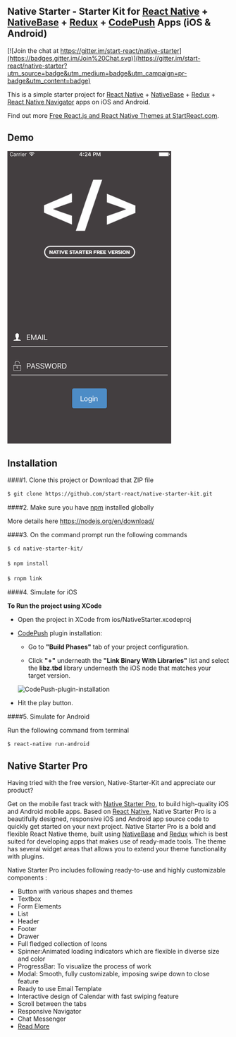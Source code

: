 ## Native Starter - Starter Kit for [React Native](https://facebook.github.io/react-native/docs/getting-started.html) + [NativeBase](http://nativebase.io/) + [Redux](http://redux.js.org) + [CodePush](https://github.com/Microsoft/react-native-code-push) Apps (iOS & Android)

[![Join the chat at https://gitter.im/start-react/native-starter](https://badges.gitter.im/Join%20Chat.svg)](https://gitter.im/start-react/native-starter?utm_source=badge&utm_medium=badge&utm_campaign=pr-badge&utm_content=badge)

This is a simple starter project for [React Native](https://facebook.github.io/react-native/docs/getting-started.html) + [NativeBase](http://nativebase.io/) + [Redux](http://redux.js.org) + [React Native Navigator](https://facebook.github.io/react-native/docs/navigator.html) apps on iOS and Android.

Find out more [Free React.js and React Native Themes at StartReact.com](http://www.startreact.com/).

## Demo

![Demo](/Screenshots/demo.gif "Login Screen")



## Installation
####1. Clone this project or Download that ZIP file

```sh
$ git clone https://github.com/start-react/native-starter-kit.git
```

####2.  Make sure you have [npm](https://www.npmjs.org/) installed globally

More details here
https://nodejs.org/en/download/ 

####3. On the command prompt run the following commands

```sh
$ cd native-starter-kit/

$ npm install

$ rnpm link
```

####4. Simulate for iOS

**To Run the project using XCode**

*	Open the project in XCode from ios/NativeStarter.xcodeproj

*	[CodePush](https://github.com/Microsoft/react-native-code-push) plugin installation:

	*	Go to **"Build Phases"** tab of your project configuration.

	*	Click **"+"** underneath the **"Link Binary With Libraries"** list and select the **libz.tbd** library underneath the iOS node that matches your target version.

	![CodePush-plugin-installation](/Screenshots/codepush-plugin-installation.png)

*	Hit the play button.


####5. Simulate for Android

Run the following command from terminal

```sh
$ react-native run-android
```

## Native Starter Pro
Having tried with the free version, Native-Starter-Kit and appreciate our product?

Get on the mobile fast track with [Native Starter Pro](http://strapmobile.com/native-starter-pro/),  to build high-quality iOS and Android mobile apps. Based on [React Native](https://facebook.github.io/react-native/), Native Starter Pro is a beautifully designed, responsive iOS and Android app source code to quickly get started on your next project. Native Starter Pro is a bold and flexible React Native theme, built using [NativeBase](http://nativebase.io/documentation) and [Redux](https://github.com/reactjs/react-redux) which is best suited for developing apps that makes use of ready-made tools. The theme has several widget areas that allows you to extend your theme functionality with plugins. 

Native Starter Pro includes following ready-to-use and highly customizable components :
*	Button with various shapes and themes
*	Textbox
*	Form Elements
*	List
*	Header
*	Footer
*	Drawer
*	Full fledged collection of Icons
*	Spinner:Animated loading indicators which are flexible in diverse size and color
*	ProgressBar: To visualize the process of work
*	Modal: Smooth, fully customizable, imposing swipe down to close feature
*	Ready to use Email Template
*	Interactive design of Calendar with fast swiping feature
*	Scroll between the tabs
*	Responsive Navigator
*	Chat Messenger
*	[Read More](http://strapmobile.com/docs/native-starter-pro/v2.3/)

